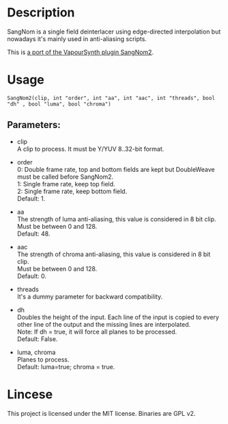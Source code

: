 # Description

SangNom is a single field deinterlacer using edge-directed interpolation but nowadays it's mainly used in anti-aliasing scripts.

This is [a port of the VapourSynth plugin SangNom2](https://github.com/dubhater/vapoursynth-sangnom).

# Usage

```
SangNom2(clip, int "order", int "aa", int "aac", int "threads", bool "dh" , bool "luma", bool "chroma")
```

## Parameters:

- clip\
    A clip to process. It must be Y/YUV 8..32-bit format.
    
- order\
    0: Double frame rate, top and bottom fields are kept but DoubleWeave must be called before SangNom2.\
    1: Single frame rate, keep top field.\
    2: Single frame rate, keep bottom field.\
    Default: 1.
    
- aa\
    The strength of luma anti-aliasing, this value is considered in 8 bit clip.\
    Must be between 0 and 128.\
    Default: 48.
    
- aac\
    The strength of chroma anti-aliasing, this value is considered in 8 bit clip.\
    Must be between 0 and 128.\
    Default: 0.
    
- threads\
    It's a dummy parameter for backward compatibility.

- dh\
    Doubles the height of the input. Each line of the input is copied to every other line of the output and the missing lines are interpolated.\
    Note: If dh = true, it will force all planes to be processed.\
    Default: False.
    
- luma, chroma\
    Planes to process.\
    Default: luma=true; chroma = true.
    
# Lincese

This project is licensed under the MIT license. Binaries are GPL v2.
